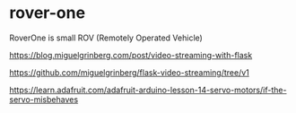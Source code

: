 # rover-one
RoverOne is small ROV (Remotely Operated Vehicle)

https://blog.miguelgrinberg.com/post/video-streaming-with-flask

https://github.com/miguelgrinberg/flask-video-streaming/tree/v1

https://learn.adafruit.com/adafruit-arduino-lesson-14-servo-motors/if-the-servo-misbehaves
